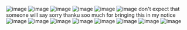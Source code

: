 ![image](https://github.com/anusha-tikarya/Soft_skills/assets/84814767/517e5aa0-6f90-413c-84f1-91fa3cda74b3)
![image](https://github.com/anusha-tikarya/Soft_skills/assets/84814767/55e1c472-b249-46b0-b17e-eff048a32bc3)
![image](https://github.com/anusha-tikarya/Soft_skills/assets/84814767/35ae225f-1128-46c2-9339-429d72d751a9)
![image](https://github.com/anusha-tikarya/Soft_skills/assets/84814767/4feb1618-eab1-47d1-80e9-c8ad9c4a7f70)
![image](https://github.com/anusha-tikarya/Soft_skills/assets/84814767/bd50c830-07e3-47bc-a617-40fb2755197a)
![image](https://github.com/anusha-tikarya/Soft_skills/assets/84814767/9f3bfd5f-4c95-4a8e-b672-68472f8384d1)
don't expect that someone will say sorry
thanku soo much for bringing this in my notice
![image](https://github.com/anusha-tikarya/Soft_skills/assets/84814767/05fab364-8724-4303-82f1-002b5e888181)
![image](https://github.com/anusha-tikarya/Soft_skills/assets/84814767/b35e37af-11cf-4487-998e-5d2c099d0874)
![image](https://github.com/anusha-tikarya/Soft_skills/assets/84814767/372f81a4-7323-44d9-8ede-725faba30d25)
![image](https://github.com/anusha-tikarya/Soft_skills/assets/84814767/ffec7bd3-edff-49cb-aea3-4217c02341e8)
![image](https://github.com/anusha-tikarya/Soft_skills/assets/84814767/dda9b8f4-030e-4d31-b612-050ef3bd1b09)
![image](https://github.com/anusha-tikarya/Soft_skills/assets/84814767/711c8cf2-6717-4498-ae50-02385b8fc0a0)
![image](https://github.com/anusha-tikarya/Soft_skills/assets/84814767/d99a1428-1e72-4cda-a8d5-df4d4df60c08)
![image](https://github.com/anusha-tikarya/Soft_skills/assets/84814767/ad0594b1-3ec6-460e-aa81-d445c130a288)
